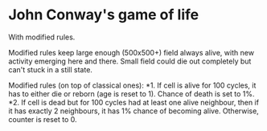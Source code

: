 # John Conway's game of life
With modified rules.

Modified rules keep large enough (500x500+) field always alive, with new activity emerging here and there. Small field could die out completely but can't stuck in a still state.

Modified rules (on top of classical ones):
*1. If cell is alive for 100 cycles, it has to either die or reborn (age is reset to 1).
Chance of death is set to 1%.
*2. If cell is dead but for 100 cycles had at least one alive neighbour, then if it has
exactly 2 neighbours, it has 1% chance of becoming alive. Otherwise, counter is reset to 0.
